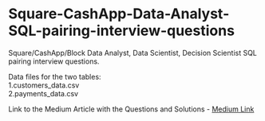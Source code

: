 # Square-CashApp-Data-Analyst-SQL-pairing-interview-questions
Square/CashApp/Block Data Analyst, Data Scientist, Decision Scientist SQL pairing interview questions.  

Data files for the two tables:  
1.customers_data.csv  
2.payments_data.csv  

Link to the Medium Article with the Questions and Solutions - [Medium Link](https://praneeth-kandula.medium.com/square-cashapp-data-analyst-sql-interview-questions-2023-2ae3d1a261dd) 
